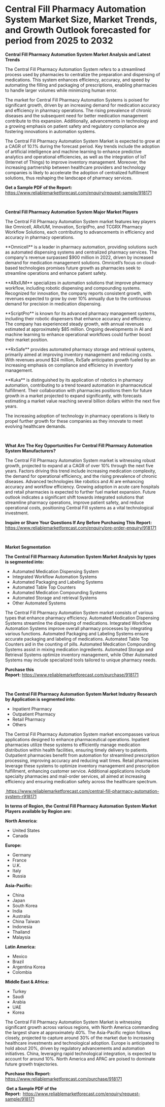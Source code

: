 <p><h1>Central Fill Pharmacy Automation System Market Size, Market Trends, and Growth Outlook forecasted for period from 2025 to 2032</h1></p><p><strong>Central Fill Pharmacy Automation System Market Analysis and Latest Trends</strong></p>
<p><p>The Central Fill Pharmacy Automation System refers to a streamlined process used by pharmacies to centralize the preparation and dispensing of medications. This system enhances efficiency, accuracy, and speed by automating the filling and packaging of prescriptions, enabling pharmacies to handle larger volumes while minimizing human error. </p><p>The market for Central Fill Pharmacy Automation Systems is poised for significant growth, driven by an increasing demand for medication accuracy and efficiency in pharmacy operations. The rising prevalence of chronic diseases and the subsequent need for better medication management contribute to this expansion. Additionally, advancements in technology and a growing emphasis on patient safety and regulatory compliance are fostering innovations in automation systems.</p><p>The Central Fill Pharmacy Automation System Market is expected to grow at a CAGR of 10.1% during the forecast period. Key trends include the adoption of artificial intelligence and machine learning to enhance predictive analytics and operational efficiencies, as well as the integration of IoT (Internet of Things) to improve inventory management. Moreover, the increasing partnership between healthcare providers and technology companies is likely to accelerate the adoption of centralized fulfillment solutions, thus reshaping the landscape of pharmacy services.</p></p>
<p><strong>Get a Sample PDF of the Report:&nbsp;</strong> <a href="https://www.reliablemarketforecast.com/enquiry/request-sample/918171?utm_campaign=1140&utm_medium=2&utm_source=Github&utm_content=ia&utm_term=18042025&utm_id=central-fill-pharmacy-automation-system">https://www.reliablemarketforecast.com/enquiry/request-sample/918171</a></p>
<p>&nbsp;</p>
<p><strong>Central Fill Pharmacy Automation System Major Market Players</strong></p>
<p><p>The Central Fill Pharmacy Automation System market features key players like Omnicell, ARxIUM, Innovation, ScriptPro, and TCGRX Pharmacy Workflow Solutions, each contributing to advancements in efficiency and accuracy in pharmacy operations.</p><p>**Omnicell** is a leader in pharmacy automation, providing solutions such as automated dispensing systems and centralized pharmacy services. The company's revenue surpassed $900 million in 2022, driven by increased demand for medication management solutions. Omnicell’s focus on cloud-based technologies promises future growth as pharmacies seek to streamline operations and enhance patient safety.</p><p>**ARxIUM** specializes in automation solutions that improve pharmacy workflow, including robotic dispensing and compounding systems. Recognized for innovation, the company reports consistent growth, with revenues expected to grow by over 10% annually due to the continuous demand for precision in medication dispensing.</p><p>**ScriptPro** is known for its advanced pharmacy management systems, including their robotic dispensers that enhance accuracy and efficiency. The company has experienced steady growth, with annual revenues estimated at approximately $85 million. Ongoing developments in AI and machine learning to enhance operational workflows could further boost their market position.</p><p>**RxSafe** provides automated pharmacy storage and retrieval systems, primarily aimed at improving inventory management and reducing costs. With revenues around $24 million, RxSafe anticipates growth fueled by an increasing emphasis on compliance and efficiency in inventory management.</p><p>**Kuka** is distinguished by its application of robotics in pharmacy automation, contributing to a trend toward automation in pharmaceutical fulfillment. Their collaboration with pharmacies positions them for future growth in a market projected to expand significantly, with forecasts estimating a market value reaching several billion dollars within the next five years. </p><p>The increasing adoption of technology in pharmacy operations is likely to propel further growth for these companies as they innovate to meet evolving healthcare demands.</p></p>
<p>&nbsp;</p>
<p><strong>What Are The Key Opportunities For Central Fill Pharmacy Automation System Manufacturers?</strong></p>
<p><p>The Central Fill Pharmacy Automation System market is witnessing robust growth, projected to expand at a CAGR of over 10% through the next five years. Factors driving this trend include increasing medication complexity, the demand for operational efficiency, and the rising prevalence of chronic diseases. Advanced technologies like robotics and AI are enhancing accuracy and workflow efficiency. Growing adoption in acute care hospitals and retail pharmacies is expected to further fuel market expansion. Future outlook indicates a significant shift towards integrated solutions that streamline pharmacy operations, improve patient safety, and reduce operational costs, positioning Central Fill systems as a vital technological investment.</p></p>
<p><strong>Inquire or Share Your Questions If Any Before Purchasing This Report:</strong> <a href="https://www.reliablemarketforecast.com/enquiry/pre-order-enquiry/918171?utm_campaign=1140&utm_medium=2&utm_source=Github&utm_content=ia&utm_term=18042025&utm_id=central-fill-pharmacy-automation-system">https://www.reliablemarketforecast.com/enquiry/pre-order-enquiry/918171</a></p>
<p>&nbsp;</p>
<p><strong>Market Segmentation</strong></p>
<p><strong>The Central Fill Pharmacy Automation System Market Analysis by types is segmented into:</strong></p>
<p><ul><li>Automated Medication Dispensing System</li><li>Integrated Workflow Automation Systems</li><li>Automated Packaging and Labeling Systems</li><li>Automated Table Top Counters</li><li>Automated Medication Compounding Systems</li><li>Automated Storage and retrieval Systems</li><li>Other Automated Systems</li></ul></p>
<p><p>The Central Fill Pharmacy Automation System market consists of various types that enhance pharmacy efficiency. Automated Medication Dispensing Systems streamline the dispensing of medications. Integrated Workflow Automation Systems improve overall pharmacy processes by integrating various functions. Automated Packaging and Labeling Systems ensure accurate packaging and labeling of medications. Automated Table Top Counters aid in the counting of pills. Automated Medication Compounding Systems assist in mixing medication ingredients. Automated Storage and Retrieval Systems optimize inventory management, while Other Automated Systems may include specialized tools tailored to unique pharmacy needs.</p></p>
<p><strong>Purchase this Report:&nbsp;</strong><a href="https://www.reliablemarketforecast.com/purchase/918171?utm_campaign=1140&utm_medium=2&utm_source=Github&utm_content=ia&utm_term=18042025&utm_id=central-fill-pharmacy-automation-system">https://www.reliablemarketforecast.com/purchase/918171</a></p>
<p>&nbsp;</p>
<p><strong>The Central Fill Pharmacy Automation System Market Industry Research by Application is segmented into:</strong></p>
<p><ul><li>Inpatient Pharmacy</li><li>Outpatient Pharmacy</li><li>Retail Pharmacy</li><li>Others</li></ul></p>
<p><p>The Central Fill Pharmacy Automation System market encompasses various applications designed to enhance pharmaceutical operations. Inpatient pharmacies utilize these systems to efficiently manage medication distribution within health facilities, ensuring timely delivery to patients. Outpatient pharmacies benefit from automation for streamlined prescription processing, improving accuracy and reducing wait times. Retail pharmacies leverage these systems to optimize inventory management and prescription fulfillment, enhancing customer service. Additional applications include specialty pharmacies and mail-order services, all aimed at increasing efficiency and ensuring medication safety across the healthcare spectrum.</p></p>
<p><a href="https://www.reliablemarketforecast.com/central-fill-pharmacy-automation-system-r918171?utm_campaign=1140&utm_medium=2&utm_source=Github&utm_content=ia&utm_term=18042025&utm_id=central-fill-pharmacy-automation-system">&nbsp;https://www.reliablemarketforecast.com/central-fill-pharmacy-automation-system-r918171</a></p>
<p><strong>In terms of Region, the Central Fill Pharmacy Automation System Market Players available by Region are:</strong></p>
<p>
    <p> <strong> North America: </strong>
        <ul>
            <li>United States</li>
            <li>Canada</li>
        </ul>
        </p> 
    <p> <strong> Europe: </strong>
        <ul>
            <li>Germany</li>
            <li>France</li>
            <li>U.K.</li>
            <li>Italy</li>
            <li>Russia</li>
        </ul>
        </p> 
    <p> <strong> Asia-Pacific: </strong>
        <ul>
            <li>China</li>
            <li>Japan</li>
            <li>South Korea</li>
            <li>India</li>
            <li>Australia</li>
            <li>China Taiwan</li>
            <li>Indonesia</li>
            <li>Thailand</li>
            <li>Malaysia</li>
        </ul>
        </p> 
    <p> <strong> Latin America: </strong>
        <ul>
            <li>Mexico</li>
            <li>Brazil</li>
            <li>Argentina Korea</li>
            <li>Colombia</li>
        </ul>
        </p> 
    <p> <strong> Middle East & Africa: </strong>
        <ul>
            <li>Turkey</li>
            <li>Saudi</li>
            <li>Arabia</li>
            <li>UAE</li>
            <li>Korea</li>
        </ul>
    </p>
    </p>
<p><p>The Central Fill Pharmacy Automation System Market is witnessing significant growth across various regions, with North America commanding the largest share at approximately 40%. The Asia-Pacific region follows closely, projected to capture around 30% of the market due to increasing healthcare investments and technological adoption. Europe is anticipated to hold about 20%, driven by regulatory advancements and automation initiatives. China, leveraging rapid technological integration, is expected to account for around 10%. North America and APAC are poised to dominate future growth trajectories.</p></p>
<p><strong>Purchase this Report: </strong><a href="https://www.reliablemarketforecast.com/purchase/918171?utm_campaign=1140&utm_medium=2&utm_source=Github&utm_content=ia&utm_term=18042025&utm_id=central-fill-pharmacy-automation-system">https://www.reliablemarketforecast.com/purchase/918171</a></p>
<p>&nbsp;<strong>Get a Sample PDF of the Report:&nbsp;&nbsp;</strong><a href="https://www.reliablemarketforecast.com/enquiry/request-sample/918171?utm_campaign=1140&utm_medium=2&utm_source=Github&utm_content=ia&utm_term=18042025&utm_id=central-fill-pharmacy-automation-system">https://www.reliablemarketforecast.com/enquiry/request-sample/918171</a></p>
<p><strong></strong></p>
<p><p></p><p></p><p></p></p>